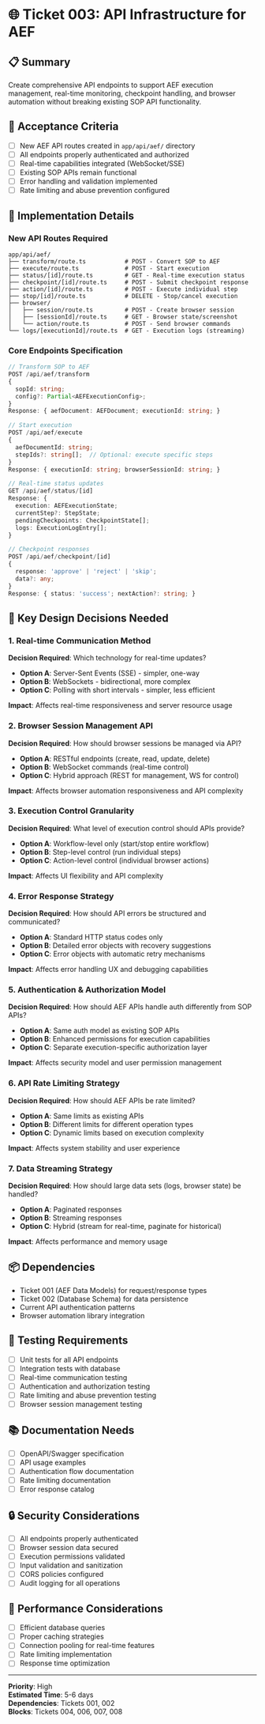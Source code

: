 # 🌐 Ticket 003: API Infrastructure for AEF

## 📋 Summary
Create comprehensive API endpoints to support AEF execution management, real-time monitoring, checkpoint handling, and browser automation without breaking existing SOP API functionality.

## 🎯 Acceptance Criteria
- [ ] New AEF API routes created in `app/api/aef/` directory
- [ ] All endpoints properly authenticated and authorized
- [ ] Real-time capabilities integrated (WebSocket/SSE)
- [ ] Existing SOP APIs remain functional
- [ ] Error handling and validation implemented
- [ ] Rate limiting and abuse prevention configured

## 📝 Implementation Details

### New API Routes Required
```
app/api/aef/
├── transform/route.ts           # POST - Convert SOP to AEF
├── execute/route.ts             # POST - Start execution
├── status/[id]/route.ts         # GET - Real-time execution status  
├── checkpoint/[id]/route.ts     # POST - Submit checkpoint response
├── action/[id]/route.ts         # POST - Execute individual step
├── stop/[id]/route.ts           # DELETE - Stop/cancel execution
├── browser/
│   ├── session/route.ts         # POST - Create browser session
│   ├── [sessionId]/route.ts     # GET - Browser state/screenshot
│   └── action/route.ts          # POST - Send browser commands
└── logs/[executionId]/route.ts  # GET - Execution logs (streaming)
```

### Core Endpoints Specification
```typescript
// Transform SOP to AEF
POST /api/aef/transform
{
  sopId: string;
  config?: Partial<AEFExecutionConfig>;
}
Response: { aefDocument: AEFDocument; executionId: string; }

// Start execution
POST /api/aef/execute  
{
  aefDocumentId: string;
  stepIds?: string[];  // Optional: execute specific steps
}
Response: { executionId: string; browserSessionId: string; }

// Real-time status updates
GET /api/aef/status/[id]
Response: {
  execution: AEFExecutionState;
  currentStep?: StepState;
  pendingCheckpoints: CheckpointState[];
  logs: ExecutionLogEntry[];
}

// Checkpoint responses
POST /api/aef/checkpoint/[id]
{
  response: 'approve' | 'reject' | 'skip';
  data?: any;
}
Response: { status: 'success'; nextAction?: string; }
```

## 🤔 Key Design Decisions Needed

### 1. **Real-time Communication Method**
**Decision Required**: Which technology for real-time updates?
- **Option A**: Server-Sent Events (SSE) - simpler, one-way
- **Option B**: WebSockets - bidirectional, more complex
- **Option C**: Polling with short intervals - simpler, less efficient

**Impact**: Affects real-time responsiveness and server resource usage

### 2. **Browser Session Management API**
**Decision Required**: How should browser sessions be managed via API?
- **Option A**: RESTful endpoints (create, read, update, delete)
- **Option B**: WebSocket commands (real-time control)
- **Option C**: Hybrid approach (REST for management, WS for control)

**Impact**: Affects browser automation responsiveness and API complexity

### 3. **Execution Control Granularity**
**Decision Required**: What level of execution control should APIs provide?
- **Option A**: Workflow-level only (start/stop entire workflow)
- **Option B**: Step-level control (run individual steps)
- **Option C**: Action-level control (individual browser actions)

**Impact**: Affects UI flexibility and API complexity

### 4. **Error Response Strategy**
**Decision Required**: How should API errors be structured and communicated?
- **Option A**: Standard HTTP status codes only
- **Option B**: Detailed error objects with recovery suggestions
- **Option C**: Error objects with automatic retry mechanisms

**Impact**: Affects error handling UX and debugging capabilities

### 5. **Authentication & Authorization Model**
**Decision Required**: How should AEF APIs handle auth differently from SOP APIs?
- **Option A**: Same auth model as existing SOP APIs
- **Option B**: Enhanced permissions for execution capabilities
- **Option C**: Separate execution-specific authorization layer

**Impact**: Affects security model and user permission management

### 6. **API Rate Limiting Strategy**
**Decision Required**: How should AEF APIs be rate limited?
- **Option A**: Same limits as existing APIs
- **Option B**: Different limits for different operation types
- **Option C**: Dynamic limits based on execution complexity

**Impact**: Affects system stability and user experience

### 7. **Data Streaming Strategy**
**Decision Required**: How should large data sets (logs, browser state) be handled?
- **Option A**: Paginated responses
- **Option B**: Streaming responses
- **Option C**: Hybrid (stream for real-time, paginate for historical)

**Impact**: Affects performance and memory usage

## 📦 Dependencies
- Ticket 001 (AEF Data Models) for request/response types
- Ticket 002 (Database Schema) for data persistence
- Current API authentication patterns
- Browser automation library integration

## 🧪 Testing Requirements
- [ ] Unit tests for all API endpoints
- [ ] Integration tests with database
- [ ] Real-time communication testing
- [ ] Authentication and authorization testing
- [ ] Rate limiting and abuse prevention testing
- [ ] Browser session management testing

## 📚 Documentation Needs
- [ ] OpenAPI/Swagger specification
- [ ] API usage examples
- [ ] Authentication flow documentation
- [ ] Rate limiting documentation
- [ ] Error response catalog

## 🔒 Security Considerations
- [ ] All endpoints properly authenticated
- [ ] Browser session data secured
- [ ] Execution permissions validated
- [ ] Input validation and sanitization
- [ ] CORS policies configured
- [ ] Audit logging for all operations

## 🚀 Performance Considerations
- [ ] Efficient database queries
- [ ] Proper caching strategies
- [ ] Connection pooling for real-time features
- [ ] Rate limiting implementation
- [ ] Response time optimization

---
**Priority**: High  
**Estimated Time**: 5-6 days  
**Dependencies**: Tickets 001, 002  
**Blocks**: Tickets 004, 006, 007, 008 